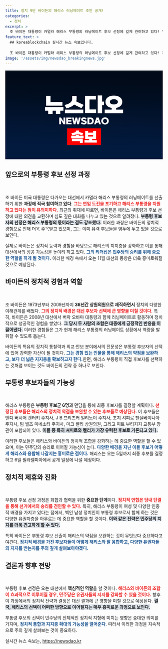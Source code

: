 ```yaml
---
title: 정치 9단 바이든의 해리스 러닝메이트 조언 공개!
categories:
  - 정치
excerpt: >
  조 바이든 대통령이 카멀라 해리스 부통령의 러닝메이트 후보 선정에 깊게 관여하고 있다! 유력 후보 6명이 드러난 가운데, 해리스는 오는 5일까지 최종 결정을 내릴 예정이다. 이들은 정치적 시너지를 위한 백인 남성 정치인들로, 과연 어떤 조합이 선택될지 관심이 집중된다!
feature_text: >
  ## koreablockchain 실시간 뉴스 속보입니다.

  조 바이든 대통령이 카멀라 해리스 부통령의 러닝메이트 후보 선정에 깊게 관여하고 있다! 유력 후보 6명이 드러난 가운데, 해리스는 오는 5일까지 최종 결정을 내릴 예정이다. 이들은 정치적 시너지를 위한 백인 남성 정치인들로, 과연 어떤 조합이 선택될지 관심이 집중된다!
image: '/assets/img/newsdao_breakingnews.jpg'
---
```


<p><img src="/assets/img/newsdao_breakingnews.jpg" alt="koreablockchain 속보" /></p>

<h2 data-ke-size="size26">앞으로의 부통령 후보 선정 과정</h2>

<p data-ke-size="size16">&nbsp;</p>

<p>조 바이든 미국 대통령은 다가오는 대선에서 카멀라 해리스 부통령의 러닝메이트를 선출하기 위한 <strong>과정에 적극 참여하고 있다</strong>. <b><span style="color: #ee2323;">그는 연임 도전을 포기하고 해리스 부통령을 지원하고 있다는 점이 유의미하다.</span></b> 최근의 취재에 따르면, 바이든은 해리스 부통령과 후보 선정에 대한 의견을 교환하며 심도 깊은 대화를 나누고 있는 것으로 알려졌다. <b><span style="background-color: #21538527;">부통령 후보자의 선정은 해리스 부통령의 몫이라는 점도 강조했다.</span></b> 이러한 과정은 바이든의 정치적 경험으로 인해 더욱 주목받고 있으며, 그는 이미 유력 후보들을 염두에 두고 있을 것으로 보인다. </p>

<p>실제로 바이든은 정치적 능력과 경험을 바탕으로 해리스의 지지층을 강화하고 이를 통해 대선에서의 성공 가능성을 높이려 하고 있다. <b><span style="color: #1a5490;">그의 리더십은 민주당의 승리를 위해 중요한 역할을 하게 될 것이다.</span></b> 이러한 배경 속에서 오는 11월 대선의 동향은 더욱 흥미로워질 것으로 예상된다.</p>

<h2 data-ke-size="size26">바이든의 정치적 경험과 역할</h2>

<p data-ke-size="size16">&nbsp;</p>

<p>조 바이든은 1973년부터 2009년까지 <strong>36년간 상원의원으로 재직하면서</strong> 정치의 다양한 이해관계를 배웠다. <b><span style="color: #ee2323;">그의 정치적 배경은 대선 후보자 선택에 큰 영향을 미칠 것이다.</span></b> 특히, 바이든은 2008년 대선에서 버락 오바마 대통령과 함께 러닝메이트로 활동하며 정치적으로 성공적인 경험을 쌓았다. <b><span style="background-color: #21538527;">그 당시 두 사람의 조합은 대중에게 긍정적인 반응을 이끌어냈다.</span></b> 이러한 경험들은 그가 현재 해리스 부통령의 러닝메이트 상황에서 역량을 발휘할 수 있도록 돕는다.</p>

<p>바이든의 특유의 정치적 통찰력과 외교·안보 분야에서의 전문성은 부통령 후보자의 선택에 있어 강력한 자산이 될 것이다. <b><span style="color: #1a5490;">그는 경험 있는 인물을 통해 해리스의 약점을 보완하고, 보다 더 넓은 지지층을 확보하고자 한다.</span></b>한편, 해리스 부통령이 직접 후보자를 선택하는 것처럼 보이는 것도 바이든의 전략 중 하나로 보인다.</p>

<h2 data-ke-size="size26">부통령 후보자들의 가능성</h2>

<p data-ke-size="size16">&nbsp;</p>

<p>해리스 부통령은 <strong>부통령 후보군 6명과</strong> 면담을 통해 최종 후보자를 결정할 계획이다. <b><span style="color: #ee2323;">선정된 후보들은 해리스의 정치적 약점을 보완할 수 있는 후보들로 예상된다.</span></b> 이 후보들은 앤디 버시어 켄터키 주지사, J B 프리츠커 일리노이 주지사, 조지 셔피로 펜실베이니아 주지사, 팀 월즈 미네소타 주지사, 마크 켈리 상원의원, 그리고 피트 부티지지 교통부 장관이 포함되어 있다. <b><span style="background-color: #21538527;">이들 중 특히 셔피로와 켈리가 가장 유력한 후보로 거론되고 있다.</span></b></p>

<p>이러한 후보들은 해리스와 바이든의 정치적 조합을 강화하는 데 중요한 역할을 할 수 있으며, 이는 민주당의 승리로 이어질 가능성이 높다. <b><span style="color: #1a5490;">다양한 배경을 지닌 이들 후보가 어떻게 해리스와 융합해 나갈지는 흥미로운 점이다.</span></b> 해리스는 오는 5일까지 최종 후보를 결정하고 6일 필라델피아에서 공개 일정에 나설 예정이다.</p>

<h2 data-ke-size="size26">정치적 제휴와 진화</h2>

<p data-ke-size="size16">&nbsp;</p>

<p>부통령 후보 선정 과정은 화합과 협력을 위한 <strong>중요한 단계</strong>이다. <b><span style="color: #ee2323;">정치적 연합은 당내 단결을 통해 선거에서의 승리를 견인할 수 있다.</span></b> 특히, 해리스 부통령이 여성 및 다양한 인종적 배경을 가지고 있다는 점에서, 백인 남성 정치인이 부통령 후보로서 함께 하는 것은 다양한 유권자층을 아우르는 데 중요한 역할을 할 것이다. <b><span style="background-color: #21538527;">이와 같은 전략은 민주당의 지지를 더욱 견고하게 할 수 있다.</span></b></p>

<p>특히 바이든은 부통령 후보 선출이 해리스의 약점을 보완하는 것이 무엇보다 중요하다고 여긴다. <b><span style="color: #1a5490;">정치적 배경을 가진 후보자들이 어떻게 해리스와 잘 융합하고, 다양한 유권자들의 지지를 받는지를 주의 깊게 살펴보아야겠다.</span></b></p>

<h2 data-ke-size="size26">결론과 향후 전망</h2>

<p data-ke-size="size16">&nbsp;</p>

<p>부통령 후보 선정은 오는 대선에서 <strong>핵심적인 역할</strong>을 할 것이다. <b><span style="color: #ee2323;">해리스와 바이든의 조합이 효과적으로 이루어질 경우, 민주당은 유권자들의 지지를 강화할 수 있을 것이다.</span></b> 향후 이 과정에서의 정치적 전략과 결정은 대선 결과에 큰 영향을 미칠 것으로 예상된다. <b><span style="background-color: #21538527;">결국, 해리스의 선택이 어떠한 방향으로 이어질지는 매우 흥미로운 과정으로 보인다.</span></b></p>

<p>부통령 후보의 선택이 민주당의 전체적인 정치적 지형에 미치는 영향은 중대한 의미를 가지며, <b><span style="color: #1a5490;">정치적 통합과 지지층 확대의 가능성을 열어준다.</span></b> 따라서 이러한 과정을 지속적으로 주의 깊게 살펴보는 것이 중요하다.</p>
실시간 뉴스 속보는, <a href="https://newsdao.kr" rel="dofollow">https://newsdao.kr</a>


